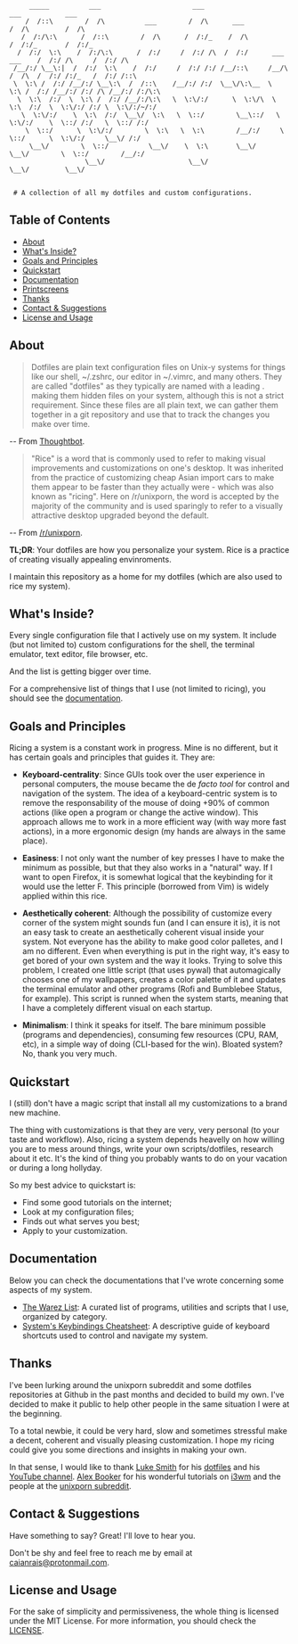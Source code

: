 ```
     _____          ___                       ___                                   ___           ___
    /  /::\        /  /\          ___        /  /\      ___                        /  /\         /  /\
   /  /:/\:\      /  /::\        /  /\      /  /:/_    /  /\                      /  /:/_       /  /:/_
  /  /:/  \:\    /  /:/\:\      /  /:/     /  /:/ /\  /  /:/      ___     ___    /  /:/ /\     /  /:/ /\
 /__/:/ \__\:|  /  /:/  \:\    /  /:/     /  /:/ /:/ /__/::\     /__/\   /  /\  /  /:/ /:/_   /  /:/ /::\
 \  \:\ /  /:/ /__/:/ \__\:\  /  /::\    /__/:/ /:/  \__\/\:\__  \  \:\ /  /:/ /__/:/ /:/ /\ /__/:/ /:/\:\
  \  \:\  /:/  \  \:\ /  /:/ /__/:/\:\   \  \:\/:/      \  \:\/\  \  \:\  /:/  \  \:\/:/ /:/ \  \:\/:/~/:/
   \  \:\/:/    \  \:\  /:/  \__\/  \:\   \  \::/        \__\::/   \  \:\/:/    \  \::/ /:/   \  \::/ /:/
    \  \::/      \  \:\/:/        \  \:\   \  \:\        /__/:/     \  \::/      \  \:\/:/     \__\/ /:/
     \__\/        \  \::/          \__\/    \  \:\       \__\/       \__\/        \  \::/        /__/:/
                   \__\/                     \__\/                                 \__\/         \__\/


 # A collection of all my dotfiles and custom configurations.

```


## Table of Contents

 - [About](#about)
 - [What's Inside?](#whats-inside)
 - [Goals and Principles](#goals-and-principles)
 - [Quickstart](#quickstart)
 - [Documentation](#documentation)
 - [Printscreens](#printscreens)
 - [Thanks](#thanks)
 - [Contact & Suggestions](#contact--suggestions)
 - [License and Usage](#license-and-usage)


## About

 > Dotfiles are plain text configuration files on Unix-y systems for things like
 > our shell, ~/.zshrc, our editor in ~/.vimrc, and many others. They are called
 > "dotfiles" as they typically are named with a leading . making them hidden
 > files on your system, although this is not a strict requirement.
 > Since these files are all plain text, we can gather them together in a git
 > repository and use that to track the changes you make over time.

 -- From [Thoughtbot](https://thoughtbot.com/upcase/videos/intro-to-dotfiles).

 > "Rice" is a word that is commonly used to refer to making visual improvements
 > and customizations on one's desktop. It was inherited from the practice of
 > customizing cheap Asian import cars to make them appear to be faster than they
 > actually were - which was also known as "ricing". Here on /r/unixporn, the
 > word is accepted by the majority of the community and is used sparingly to
 > refer to a visually attractive desktop upgraded beyond the default.

 -- From [/r/unixporn](https://www.reddit.com/r/unixporn/wiki/themeing/dictionary).

 __TL;DR__: Your dotfiles are how you personalize your system. Rice is a practice
 of creating visually appealing envinroments.

 I maintain this repository as a home for my dotfiles (which are also used to
 rice my system).


## What's Inside?

 Every single configuration file that I actively use on my system.
 It include (but not limited to) custom configurations for the shell, the
 terminal emulator, text editor, file browser, etc.

 And the list is getting bigger over time.

 For a comprehensive list of things that I use (not limited to ricing),
 you should see the [documentation](#documentation).


## Goals and Principles

 Ricing a system is a constant work in progress. Mine is no different, but it
 has certain goals and principles that guides it. They are:

 * __Keyboard-centrality__: Since GUIs took over the user experience in personal
  computers, the mouse became the de _facto tool_ for control and navigation of
  the system. The idea of a keyboard-centric system is to remove the responsability
  of the mouse of doing +90% of common actions (like open a program or change the
  active window). This approach allows me to work in a more efficient way (with
  way more fast actions), in a more ergonomic design (my hands are always in the
  same place).

 * __Easiness__: I not only want the number of key presses I have to make the
   minimum as possible, but that they also works in a "natural" way. If I want to
   open Firefox, it is somewhat logical that the keybinding for it would use the
   letter F. This principle (borrowed from Vim) is widely applied within this rice.

 * __Aesthetically coherent__: Although the possibility of customize every corner
   of the system might sounds fun (and I can ensure it is), it is not an easy task
   to create an aesthetically coherent visual inside your system. Not everyone has
   the ability to make good color palletes, and I am no different. Even when
   everything is put in the right way, it's easy to get bored of your own system
   and the way it looks. Trying to solve this problem, I created one little script
   (that uses pywal) that automagically chooses one of my wallpapers, creates a
   color palette of it and updates the terminal emulator and other programs (Rofi
   and Bumblebee Status, for example). This script is runned when the system
   starts, meaning that I have a completely different visual on each startup.

 * __Minimalism__: I think it speaks for itself. The bare minimum possible
   (programs and dependencies), consuming few resources (CPU, RAM, etc), in a
   simple way of doing (CLI-based for the win). Bloated system? No, thank you
   very much.


## Quickstart

 I (still) don't have a magic script that install all my customizations to a brand
 new machine.

 The thing with customizations is that they are very, very personal (to your taste
 and workflow). Also, ricing a system depends heavelly on how willing you are to
 mess around things, write your own scripts/dotfiles, research about it etc. It's
 the kind of thing you probably wants to do on your vacation or during a long
 hollyday.

 So my best advice to quickstart is:

   * Find some good tutorials on the internet;
   * Look at my configuration files;
   * Finds out what serves you best;
   * Apply to your customization.


## Documentation

 Below you can check the documentations that I've wrote concerning some aspects
 of my system.

   *  [The Warez List](docs/warezlist.md): A curated list of programs, utilities and
      scripts that I use, organized by category.
   *  [System's Keybindings Cheatsheet](docs/keybindings-cheatsheet.md): A
      descriptive guide of keyboard shortcuts used to control and navigate my system.


## Thanks

 I've been lurking around the unixporn subreddit and some dotfiles repositories
 at Github in the past months and decided to build my own. I've decided to make
 it public to help other people in the same situation I were at the beginning.

 To a total newbie, it could be very hard, slow and sometimes stressful make a
 decent, coherent and visually pleasing customization. I hope my ricing could
 give you some directions and insights in making your own.

 In that sense, I would like to thank [Luke Smith](https://github.com/lukesmithxyz)
 for his [dotfiles](https://github.com/LukeSmithxyz/voidrice) and his
 [YouTube channel](https://www.youtube.com/channel/UC2eYFnH61tmytImy1mTYvhA).
 [Alex Booker](https://github.com/bookercodes) for his wonderful tutorials on
 [i3wm](https://www.youtube.com/playlist?list=PL5ze0DjYv5DbCv9vNEzFmP6sU7ZmkGzcf)
 and the people at the [unixporn subreddit](https://www.reddit.com/r/unixporn/).


## Contact & Suggestions

 Have something to say? Great! I'll love to hear you.

 Don't be shy and feel free to reach me by email at
 [caianrais@protonmail.com](mailto:caianrais@protonmail.com).


## License and Usage

 For the sake of simplicity and permissiveness, the whole thing is licensed
 under the MIT License. For more information, you should check the
 [LICENSE](LICENSE).
